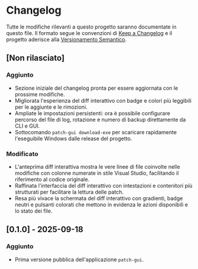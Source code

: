 # Changelog

Tutte le modifiche rilevanti a questo progetto saranno documentate in questo file.
Il formato segue le convenzioni di [Keep a Changelog](https://keepachangelog.com/it/1.1.0/)
e il progetto aderisce alla [Versionamento Semantico](https://semver.org/lang/it/).

## [Non rilasciato]
### Aggiunto
- Sezione iniziale del changelog pronta per essere aggiornata con le prossime modifiche.
- Migliorata l'esperienza del diff interattivo con badge e colori più leggibili per le aggiunte e le rimozioni.
- Ampliate le impostazioni persistenti: ora è possibile configurare percorso del file di log, rotazione e numero di backup direttamente da CLI e GUI.
- Sottocomando `patch-gui download-exe` per scaricare rapidamente l'eseguibile Windows dalle release del progetto.

### Modificato
- L'anteprima diff interattiva mostra le vere linee di file coinvolte nelle modifiche con colonne numerate in stile Visual Studio, facilitando il riferimento al codice originale.
- Raffinata l'interfaccia del diff interattivo con intestazioni e contenitori più strutturati per facilitare la lettura delle patch.
- Resa più vivace la schermata del diff interattivo con gradienti, badge neutri e pulsanti colorati che mettono in evidenza le azioni disponibili e lo stato dei file.

## [0.1.0] - 2025-09-18
### Aggiunto
- Prima versione pubblica dell'applicazione `patch-gui`.
